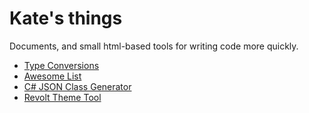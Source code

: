 # Kate's things
Documents, and small html-based tools for writing code more quickly.
- [Type Conversions](Type%20Conversions)
- [Awesome List](Awesome)
- [C# JSON Class Generator](typegen.html)
- [Revolt Theme Tool](revolt-theme-tool.html)